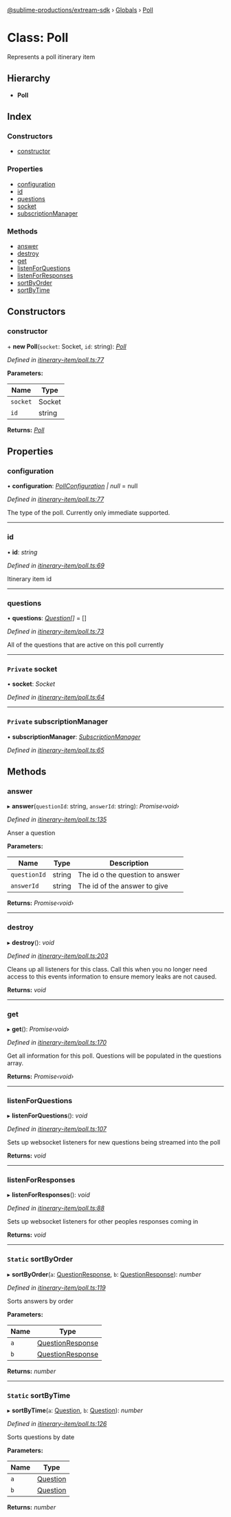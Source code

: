 [@sublime-productions/extream-sdk](../README.md) › [Globals](../globals.md) › [Poll](poll.md)

# Class: Poll

Represents a poll itinerary item

## Hierarchy

* **Poll**

## Index

### Constructors

* [constructor](poll.md#constructor)

### Properties

* [configuration](poll.md#configuration)
* [id](poll.md#id)
* [questions](poll.md#questions)
* [socket](poll.md#private-socket)
* [subscriptionManager](poll.md#private-subscriptionmanager)

### Methods

* [answer](poll.md#answer)
* [destroy](poll.md#destroy)
* [get](poll.md#get)
* [listenForQuestions](poll.md#listenforquestions)
* [listenForResponses](poll.md#listenforresponses)
* [sortByOrder](poll.md#static-sortbyorder)
* [sortByTime](poll.md#static-sortbytime)

## Constructors

###  constructor

\+ **new Poll**(`socket`: Socket, `id`: string): *[Poll](poll.md)*

*Defined in [itinerary-item/poll.ts:77](https://github.com/Extream-SaaS/ex-sdk/blob/600cbb0/src/itinerary-item/poll.ts#L77)*

**Parameters:**

Name | Type |
------ | ------ |
`socket` | Socket |
`id` | string |

**Returns:** *[Poll](poll.md)*

## Properties

###  configuration

• **configuration**: *[PollConfiguration](../interfaces/pollconfiguration.md) | null* = null

*Defined in [itinerary-item/poll.ts:77](https://github.com/Extream-SaaS/ex-sdk/blob/600cbb0/src/itinerary-item/poll.ts#L77)*

The type of the poll. Currently only immediate supported.

___

###  id

• **id**: *string*

*Defined in [itinerary-item/poll.ts:69](https://github.com/Extream-SaaS/ex-sdk/blob/600cbb0/src/itinerary-item/poll.ts#L69)*

Itinerary item id

___

###  questions

• **questions**: *[Question](question.md)[]* = []

*Defined in [itinerary-item/poll.ts:73](https://github.com/Extream-SaaS/ex-sdk/blob/600cbb0/src/itinerary-item/poll.ts#L73)*

All of the questions that are active on this poll currently

___

### `Private` socket

• **socket**: *Socket*

*Defined in [itinerary-item/poll.ts:64](https://github.com/Extream-SaaS/ex-sdk/blob/600cbb0/src/itinerary-item/poll.ts#L64)*

___

### `Private` subscriptionManager

• **subscriptionManager**: *[SubscriptionManager](subscriptionmanager.md)*

*Defined in [itinerary-item/poll.ts:65](https://github.com/Extream-SaaS/ex-sdk/blob/600cbb0/src/itinerary-item/poll.ts#L65)*

## Methods

###  answer

▸ **answer**(`questionId`: string, `answerId`: string): *Promise‹void›*

*Defined in [itinerary-item/poll.ts:135](https://github.com/Extream-SaaS/ex-sdk/blob/600cbb0/src/itinerary-item/poll.ts#L135)*

Anser a question

**Parameters:**

Name | Type | Description |
------ | ------ | ------ |
`questionId` | string | The id o the question to answer |
`answerId` | string | The id of the answer to give  |

**Returns:** *Promise‹void›*

___

###  destroy

▸ **destroy**(): *void*

*Defined in [itinerary-item/poll.ts:203](https://github.com/Extream-SaaS/ex-sdk/blob/600cbb0/src/itinerary-item/poll.ts#L203)*

Cleans up all listeners for this class. Call this when you no longer need access to this events information to ensure memory leaks are not caused.

**Returns:** *void*

___

###  get

▸ **get**(): *Promise‹void›*

*Defined in [itinerary-item/poll.ts:170](https://github.com/Extream-SaaS/ex-sdk/blob/600cbb0/src/itinerary-item/poll.ts#L170)*

Get all information for this poll. Questions will be populated in the questions array.

**Returns:** *Promise‹void›*

___

###  listenForQuestions

▸ **listenForQuestions**(): *void*

*Defined in [itinerary-item/poll.ts:107](https://github.com/Extream-SaaS/ex-sdk/blob/600cbb0/src/itinerary-item/poll.ts#L107)*

Sets up websocket listeners for new questions being streamed into the poll

**Returns:** *void*

___

###  listenForResponses

▸ **listenForResponses**(): *void*

*Defined in [itinerary-item/poll.ts:88](https://github.com/Extream-SaaS/ex-sdk/blob/600cbb0/src/itinerary-item/poll.ts#L88)*

Sets up websocket listeners for other peoples responses coming in

**Returns:** *void*

___

### `Static` sortByOrder

▸ **sortByOrder**(`a`: [QuestionResponse](../interfaces/questionresponse.md), `b`: [QuestionResponse](../interfaces/questionresponse.md)): *number*

*Defined in [itinerary-item/poll.ts:119](https://github.com/Extream-SaaS/ex-sdk/blob/600cbb0/src/itinerary-item/poll.ts#L119)*

Sorts answers by order

**Parameters:**

Name | Type |
------ | ------ |
`a` | [QuestionResponse](../interfaces/questionresponse.md) |
`b` | [QuestionResponse](../interfaces/questionresponse.md) |

**Returns:** *number*

___

### `Static` sortByTime

▸ **sortByTime**(`a`: [Question](question.md), `b`: [Question](question.md)): *number*

*Defined in [itinerary-item/poll.ts:126](https://github.com/Extream-SaaS/ex-sdk/blob/600cbb0/src/itinerary-item/poll.ts#L126)*

Sorts questions by date

**Parameters:**

Name | Type |
------ | ------ |
`a` | [Question](question.md) |
`b` | [Question](question.md) |

**Returns:** *number*
